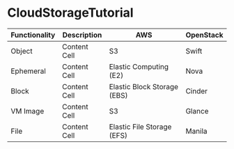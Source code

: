 # CloudStorageTutorial



| Functionality  | Description   | AWS                           | OpenStack |
| -------------- | ------------- | ----------------------------- | --------- |
| Object         | Content Cell  | S3                            | Swift     |
| Ephemeral      | Content Cell  | Elastic Computing (E2)        | Nova      |
| Block          | Content Cell  | Elastic Block Storage (EBS)   | Cinder    |
| VM Image       | Content Cell  | S3                            | Glance    |
| File           | Content Cell  | Elastic File Storage (EFS)    | Manila    |
